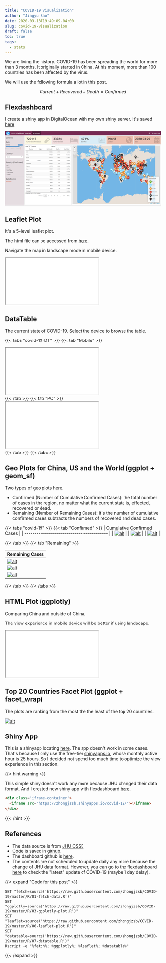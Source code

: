 ```yaml
---
title: "COVID-19 Visualization"
author: "Jingyu Bao"
date: 2020-03-13T19:49:09-04:00
slug: covid-19-visualization
draft: false
toc: true
tags:
  - stats
---
```


We are living the history. COVID-19 has been spreading the world for more than 3 months. It originally started in China. At his moment, more than 100 countries has been affected by the virus.

We will use the following formula a lot in this post.

$$
Current + Recovered + Death = Confirmed
$$

## Flexdashboard

I create a shiny app in DigitalOcean with my own shiny server. It's saved [here](https://app.zhongjzsb.com/COVID-19-dashboard/)

[![covid-19-dashboard](https://raw.githubusercontent.com/zhongjzsb/COVID-19-dashboard/master/flexdashboard-screenshot.png)](https://app.zhongjzsb.com/COVID-19-dashboard/)

## Leaflet Plot

It's a 5-level leaflet plot.

The html file can be accessed from [here](/images/leaflet-plot.html).

Navigate the map in landscape mode in mobile device.

<div class='iframe-container'>
  <iframe src="/images/leaflet-plot.html" allowfullscreen></iframe>
</div>

<!-- | Marker    | Icon    | Min   | Max   |
| :-------- | :------ | :---- | :---- |
| lightblue | white   | 1     | 10    |
| orange    | white   | 11    | 100   |
| red       | white   | 101   | 1000  |
| black     | white   | 1001  | 10000 |
| black     | darkred | 10000 | Inf   | -->

## DataTable

The current state of COVID-19. Select the device to browse the table.

{{< tabs "covid-19-DT" >}}
{{< tab "Mobile" >}}
<div class='iframe-container iframe-r-dt'>
  <iframe src="/images/covid-19-DT-mobile.html" allowfullscreen></iframe>
</div>
{{< /tab >}}
{{< tab "PC" >}}
<div class='iframe-container iframe-r-dt'>
  <iframe src="/images/covid-19-DT.html" allowfullscreen></iframe>
</div>
{{< /tab >}}
{{< /tabs >}}

## Geo Plots for China, US and the World (ggplot + geom_sf)

Two types of geo plots here.

- Confirmed (Number of Cumulative Confirmed Cases): the total number of cases in the region, no matter what the current state is, effected, recovered or dead.
- Remaining (Number of Remaining Cases): it's the number of cumulative confirmed cases subtracts the numbers of recovered and dead cases.

{{< tabs "covid-19" >}}
{{< tab "Confirmed" >}}
| Cumulative Confirmed Cases                 |
| ------------------------------------------ |
| [![alt][china_confirmed]][china_confirmed] |
| [![alt][us_confirmed]][us_confirmed]       |
| [![alt][world_confirmed]][world_confirmed] |

[china_confirmed]: https://github.com/zhongjzsb/COVID-19/blob/master/static/images/china_confirmed.gif?raw=true
[us_confirmed]: https://github.com/zhongjzsb/COVID-19/blob/master/static/images/us_confirmed.gif?raw=true
[world_confirmed]: https://github.com/zhongjzsb/COVID-19/blob/master/static/images/world_confirmed.gif?raw=true

{{< /tab >}}
{{< tab "Remaining" >}}

| Remaining Cases                        |
| -------------------------------------- |
| [![alt][china_current]][china_current] |
| [![alt][us_current]][us_current]       |
| [![alt][world_current]][world_current] |

[china_current]: https://github.com/zhongjzsb/COVID-19/blob/master/static/images/china_current.gif?raw=true
[us_current]: https://github.com/zhongjzsb/COVID-19/blob/master/static/images/us_current.gif?raw=true
[world_current]: https://github.com/zhongjzsb/COVID-19/blob/master/static/images/world_current.gif?raw=true

{{< /tab >}}
{{< /tabs >}}

## HTML Plot (ggplotly)

Comparing China and outside of China.

The view experience in mobile device will be better if using landscape.

<div class='iframe-container'>
    <iframe src="/images/china-vs-outside.html" allowfullscreen></iframe>
</div>

## Top 20 Countries Facet Plot (ggplot + facet_wrap)

The plots are ranking from the most the the least of the top 20 countries.

[![alt][top20countries]][top20countries]

[top20countries]: https://github.com/zhongjzsb/COVID-19/blob/master/static/images/top20countries.png?raw=true

## Shiny App

This is a shinyapp locating [here](https://zhongjzsb.shinyapps.io/covid-19/). The app doesn't work in some cases. That's because I only use the free-tier [shinyapps.io](https://www.shinyapps.io/), whose monthly active hour is 25 hours. So I decided not spend too much time to optimize the view experience in this section.

{{< hint  warning >}}

This simple shiny doesn't work any more because JHU changed their data format. And I created new shiny app with flexdashboard [here](https://app.zhongjzsb.com/COVID-19-dashboard/).

```html
<div class='iframe-container'>
  <iframe src="https://zhongjzsb.shinyapps.io/covid-19/"></iframe>
</div>
```

{{< /hint >}}

## References

- The data source is from [JHU CSSE](https://github.com/CSSEGISandData/COVID-19)
- Code is saved in [github](https://github.com/zhongjzsb/COVID-19).
- The dashboard github is [here](https://github.com/zhongjzsb/COVID-19-dashboard).
- The contents are not scheduled to update daily any more because the change of JHU data format. However, you can go to the flexdashboard [here](https://app.zhongjzsb.com/COVID-19-dashboard/) to check the "latest" update of COVID-19 (maybe 1 day delay).

{{< expand "Code for this post" >}}

```batch
SET "fetch=source('https://raw.githubusercontent.com/zhongjzsb/COVID-19/master/R/01-fetch-data.R')"
SET "ggplotly=source('https://raw.githubusercontent.com/zhongjzsb/COVID-19/master/R/03-ggplotly-plot.R')"
SET "leaflet=source('https://raw.githubusercontent.com/zhongjzsb/COVID-19/master/R/06-leaflet-plot.R')"
SET "datatable=source('https://raw.githubusercontent.com/zhongjzsb/COVID-19/master/R/07-datatable.R')"
Rscript -e "%fetch%; %ggplotly%; %leaflet%; %datatable%"
```

{{< /expand >}}
